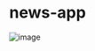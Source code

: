 # news-app

![image](https://github.com/user-attachments/assets/41f6a87d-d20d-461d-8d7e-e4c476bc7f87)
